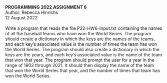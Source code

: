 <b>PROGRAMMING 2022 ASSIGNMENT 6</b>
<br>Author: Rebecca Hinrichs
<br>12 August 2022
<br>
<br>Write a program that reads the file P22-HW6-Input.txt containing the names of all the baseball teams who have won the World Series. The program should create a dictionary in which the keys are the names of the teams, and each key’s associated value is the number of times the team has won the World Series. The program should also create a dictionary in which the keys are the years, and each key’s associated value is the name of the team that won that year. The program should prompt the user for a year in the range of 1903 through 2021. It should then display the name of the team that won the World Series that year, and the number of times that team has won the World Series.
